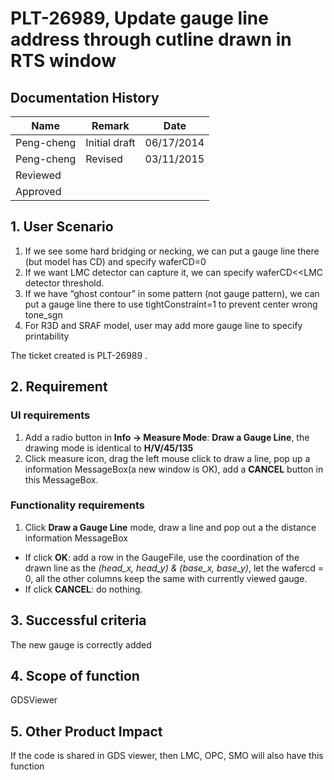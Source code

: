 # PLT-26989, Update gauge line address through cutline drawn in RTS window

##  Documentation History

| Name |  Remark | Date |
--- | --- | --- |
Peng-cheng | Initial draft | 06/17/2014
Peng-cheng | Revised | 03/11/2015
 | Reviewed |  
  | Approved   |


## 1.  User Scenario 

1. If we see some hard bridging or necking, we can put a gauge line there (but model has CD) and specify waferCD=0
2. If we want LMC detector can capture it, we can specify waferCD<<LMC detector threshold.
3. If we have “ghost contour” in some pattern (not gauge pattern), we can put a gauge line there to use tightConstraint=1 to prevent center wrong tone_sgn
4. For R3D and SRAF model, user may add more gauge line to specify printability

The ticket created is PLT-26989 .

## 2. Requirement

### UI requirements

1. Add a radio button in **Info -> Measure Mode**: **Draw a Gauge Line**, the drawing mode is identical to  **H/V/45/135**
2. Click measure icon, drag the left mouse click to draw a line, pop up a information MessageBox(a new window is OK), add a **CANCEL** button in this MessageBox.

### Functionality requirements

1. Click **Draw a Gauge Line** mode, draw a line and pop out a the distance information MessageBox
 - If click **OK**: add a row in the GaugeFile, use the coordination of the drawn line as the  *(head_x, head_y) & (base_x, base_y)*, let the wafercd = 0, all the other columns keep the same with currently viewed gauge.
 - If click **CANCEL**: do nothing.

## 3. Successful criteria

The new gauge is correctly added

## 4. Scope of function

GDSViewer

## 5. Other Product Impact

If the code is shared in GDS viewer, then LMC, OPC, SMO will also have this function

